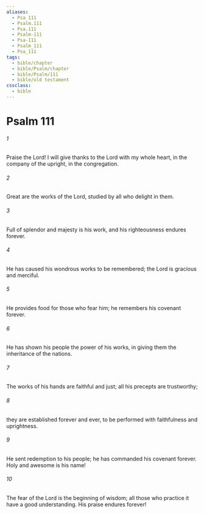 ```yaml
---
aliases:
  - Psa 111
  - Psalm.111
  - Psa.111
  - Psalm-111
  - Psa-111
  - Psalm_111
  - Psa_111
tags:
  - bible/chapter
  - bible/Psalm/chapter
  - bible/Psalm/111
  - bible/old testament
cssclass:
  - bible
---
```


# Psalm 111

###### 1
Praise the Lord! I will give thanks to the Lord with my whole heart, in the company of the upright, in the congregation.
###### 2
Great are the works of the Lord,   studied by all who delight in them.
###### 3
Full of splendor and majesty is his work, and his righteousness endures forever.
###### 4
He has caused his wondrous works to be remembered; the Lord is gracious and merciful.
###### 5
He provides food for those who fear him; he remembers his covenant forever.
###### 6
He has shown his people the power of his works, in giving them the inheritance of the nations.
###### 7
The works of his hands are faithful and just; all his precepts are trustworthy;
###### 8
they are established forever and ever, to be performed with faithfulness and uprightness.
###### 9
He sent redemption to his people; he has commanded his covenant forever.   Holy and awesome is his name!
###### 10
The fear of the Lord is the beginning of wisdom; all those who practice it have a good understanding. His praise endures forever!


